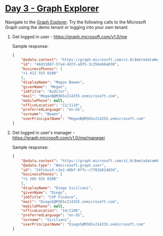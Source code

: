 # [Day 3 - Graph Explorer](https://developer.microsoft.com/en-us/graph/blogs/30daysmsgraph-day-3-graph-explorer)

Navigate to the [Graph Explorer](https://aka.ms/ge).  Try the following calls to the Microsoft Graph using the demo tenant or logging into your own tenant.

1. Get logged in user - https://graph.microsoft.com/v1.0/me

    Sample response:

    ```json
    {
        "@odata.context": "https://graph.microsoft.com/v1.0/$metadata#users/$entity",
        "id": "48d31887-5fad-4d73-a9f5-3c356e68a038",
        "businessPhones": [
        "+1 412 555 0109"
        ],
        "displayName": "Megan Bowen",
        "givenName": "Megan",
        "jobTitle": "Auditor",
        "mail": "MeganB@M365x214355.onmicrosoft.com",
        "mobilePhone": null,
        "officeLocation": "12/1110",
        "preferredLanguage": "en-US",
        "surname": "Bowen",
        "userPrincipalName": "MeganB@M365x214355.onmicrosoft.com"
    }
    ```

1. Get logged in user's manager - https://graph.microsoft.com/v1.0/me/manager

    Sample response:

    ```json
    {
        "@odata.context": "https://graph.microsoft.com/v1.0/$metadata#directoryObjects/$entity",
        "@odata.type": "#microsoft.graph.user",
        "id": "24fcbca3-c3e2-48bf-9ffc-c7f81b81483d",
        "businessPhones": [
        "+1 205 555 0108"
        ],
        "displayName": "Diego Siciliani",
        "givenName": "Diego",
        "jobTitle": "CVP Finance",
        "mail": "DiegoS@M365x214355.onmicrosoft.com",
        "mobilePhone": null,
        "officeLocation": "14/1108",
        "preferredLanguage": "en-US",
        "surname": "Siciliani",
        "userPrincipalName": "DiegoS@M365x214355.onmicrosoft.com"
    }
    ```
